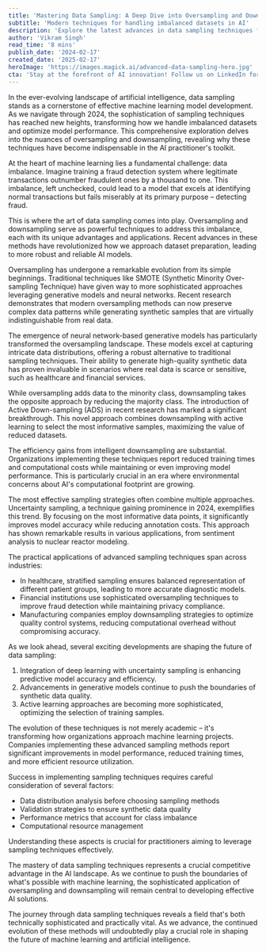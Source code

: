 ```yaml
---
title: 'Mastering Data Sampling: A Deep Dive into Oversampling and Downsampling in Machine Learning'
subtitle: 'Modern techniques for handling imbalanced datasets in AI'
description: 'Explore the latest advances in data sampling techniques for machine learning, including sophisticated oversampling and downsampling methods that are transforming how we handle imbalanced datasets. Learn how modern approaches like Active Down-sampling and uncertainty sampling are revolutionizing AI model development across industries.'
author: 'Vikram Singh'
read_time: '8 mins'
publish_date: '2024-02-17'
created_date: '2025-02-17'
heroImage: 'https://images.magick.ai/advanced-data-sampling-hero.jpg'
cta: 'Stay at the forefront of AI innovation! Follow us on LinkedIn for more insights into cutting-edge machine learning techniques and data science strategies that are shaping the future of technology.'
---
```


In the ever-evolving landscape of artificial intelligence, data sampling stands as a cornerstone of effective machine learning model development. As we navigate through 2024, the sophistication of sampling techniques has reached new heights, transforming how we handle imbalanced datasets and optimize model performance. This comprehensive exploration delves into the nuances of oversampling and downsampling, revealing why these techniques have become indispensable in the AI practitioner's toolkit.

At the heart of machine learning lies a fundamental challenge: data imbalance. Imagine training a fraud detection system where legitimate transactions outnumber fraudulent ones by a thousand to one. This imbalance, left unchecked, could lead to a model that excels at identifying normal transactions but fails miserably at its primary purpose – detecting fraud.

This is where the art of data sampling comes into play. Oversampling and downsampling serve as powerful techniques to address this imbalance, each with its unique advantages and applications. Recent advances in these methods have revolutionized how we approach dataset preparation, leading to more robust and reliable AI models.

Oversampling has undergone a remarkable evolution from its simple beginnings. Traditional techniques like SMOTE (Synthetic Minority Over-sampling Technique) have given way to more sophisticated approaches leveraging generative models and neural networks. Recent research demonstrates that modern oversampling methods can now preserve complex data patterns while generating synthetic samples that are virtually indistinguishable from real data.

The emergence of neural network-based generative models has particularly transformed the oversampling landscape. These models excel at capturing intricate data distributions, offering a robust alternative to traditional sampling techniques. Their ability to generate high-quality synthetic data has proven invaluable in scenarios where real data is scarce or sensitive, such as healthcare and financial services.

While oversampling adds data to the minority class, downsampling takes the opposite approach by reducing the majority class. The introduction of Active Down-sampling (ADS) in recent research has marked a significant breakthrough. This novel approach combines downsampling with active learning to select the most informative samples, maximizing the value of reduced datasets.

The efficiency gains from intelligent downsampling are substantial. Organizations implementing these techniques report reduced training times and computational costs while maintaining or even improving model performance. This is particularly crucial in an era where environmental concerns about AI's computational footprint are growing.

The most effective sampling strategies often combine multiple approaches. Uncertainty sampling, a technique gaining prominence in 2024, exemplifies this trend. By focusing on the most informative data points, it significantly improves model accuracy while reducing annotation costs. This approach has shown remarkable results in various applications, from sentiment analysis to nuclear reactor modeling.

The practical applications of advanced sampling techniques span across industries:

- In healthcare, stratified sampling ensures balanced representation of different patient groups, leading to more accurate diagnostic models.
- Financial institutions use sophisticated oversampling techniques to improve fraud detection while maintaining privacy compliance.
- Manufacturing companies employ downsampling strategies to optimize quality control systems, reducing computational overhead without compromising accuracy.

As we look ahead, several exciting developments are shaping the future of data sampling:

1. Integration of deep learning with uncertainty sampling is enhancing predictive model accuracy and efficiency.
2. Advancements in generative models continue to push the boundaries of synthetic data quality.
3. Active learning approaches are becoming more sophisticated, optimizing the selection of training samples.

The evolution of these techniques is not merely academic – it's transforming how organizations approach machine learning projects. Companies implementing these advanced sampling methods report significant improvements in model performance, reduced training times, and more efficient resource utilization.

Success in implementing sampling techniques requires careful consideration of several factors:

- Data distribution analysis before choosing sampling methods
- Validation strategies to ensure synthetic data quality
- Performance metrics that account for class imbalance
- Computational resource management

Understanding these aspects is crucial for practitioners aiming to leverage sampling techniques effectively.

The mastery of data sampling techniques represents a crucial competitive advantage in the AI landscape. As we continue to push the boundaries of what's possible with machine learning, the sophisticated application of oversampling and downsampling will remain central to developing effective AI solutions.

The journey through data sampling techniques reveals a field that's both technically sophisticated and practically vital. As we advance, the continued evolution of these methods will undoubtedly play a crucial role in shaping the future of machine learning and artificial intelligence.